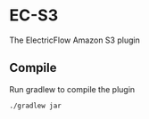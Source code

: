 EC-S3
============

The ElectricFlow Amazon S3 plugin

## Compile ##

Run gradlew to compile the plugin

`./gradlew jar`
